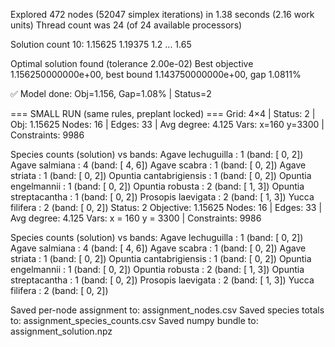 Explored 472 nodes (52047 simplex iterations) in 1.38 seconds (2.16 work units)
Thread count was 24 (of 24 available processors)

Solution count 10: 1.15625 1.19375 1.2 ... 1.65

Optimal solution found (tolerance 2.00e-02)
Best objective 1.156250000000e+00, best bound 1.143750000000e+00, gap 1.0811%

✅ Model done: Obj=1.156, Gap=1.08% | Status=2

=== SMALL RUN (same rules, preplant locked) ===
Grid: 4×4 | Status: 2 | Obj: 1.15625
Nodes: 16 | Edges: 33 | Avg degree: 4.125
Vars: x=160  y=3300 | Constraints: 9986

Species counts (solution) vs bands:
  Agave lechuguilla        :   1  (band: [ 0,  2])
  Agave salmiana           :   4  (band: [ 4,  6])
  Agave scabra             :   1  (band: [ 0,  2])
  Agave striata            :   1  (band: [ 0,  2])
  Opuntia cantabrigiensis  :   1  (band: [ 0,  2])
  Opuntia engelmannii      :   1  (band: [ 0,  2])
  Opuntia robusta          :   2  (band: [ 1,  3])
  Opuntia streptacantha    :   1  (band: [ 0,  2])
  Prosopis laevigata       :   2  (band: [ 1,  3])
  Yucca filifera           :   2  (band: [ 0,  2])
Status: 2
Objective: 1.15625
Nodes: 16 | Edges: 33 | Avg degree: 4.125
Vars: x = 160  y = 3300 | Constraints: 9986

Species counts (solution) vs bands:
  Agave lechuguilla        :   1  (band: [  0,   2])
  Agave salmiana           :   4  (band: [  4,   6])
  Agave scabra             :   1  (band: [  0,   2])
  Agave striata            :   1  (band: [  0,   2])
  Opuntia cantabrigiensis  :   1  (band: [  0,   2])
  Opuntia engelmannii      :   1  (band: [  0,   2])
  Opuntia robusta          :   2  (band: [  1,   3])
  Opuntia streptacantha    :   1  (band: [  0,   2])
  Prosopis laevigata       :   2  (band: [  1,   3])
  Yucca filifera           :   2  (band: [  0,   2])

Saved per-node assignment to: assignment_nodes.csv
Saved species totals to: assignment_species_counts.csv
Saved numpy bundle to: assignment_solution.npz
